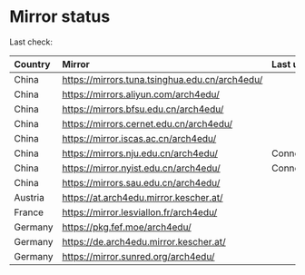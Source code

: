 <script src="./time.js"></script>
# Mirror status
Last check: <script type="text/javascript">localize(1744256288.0451856);</script>

|Country|Mirror|Last update|
|:------|:-----|:----------|
|China|https://mirrors.tuna.tsinghua.edu.cn/arch4edu/|<script type="text/javascript">localize(1744224272);</script>|
|China|https://mirrors.aliyun.com/arch4edu/|<script type="text/javascript">localize(1744224272);</script>|
|China|https://mirrors.bfsu.edu.cn/arch4edu/|<script type="text/javascript">localize(1744224272);</script>|
|China|https://mirrors.cernet.edu.cn/arch4edu/|<script type="text/javascript">localize(1744224272);</script>|
|China|https://mirror.iscas.ac.cn/arch4edu/|<script type="text/javascript">localize(1744224272);</script>|
|China|https://mirrors.nju.edu.cn/arch4edu/|ConnectionError|
|China|https://mirror.nyist.edu.cn/arch4edu/|ConnectionError|
|China|https://mirrors.sau.edu.cn/arch4edu/|<script type="text/javascript">localize(1731653531);</script>|
|Austria|https://at.arch4edu.mirror.kescher.at/|<script type="text/javascript">localize(1744224272);</script>|
|France|https://mirror.lesviallon.fr/arch4edu/|<script type="text/javascript">localize(1744224272);</script>|
|Germany|https://pkg.fef.moe/arch4edu/|<script type="text/javascript">localize(1744224272);</script>|
|Germany|https://de.arch4edu.mirror.kescher.at/|<script type="text/javascript">localize(1744224272);</script>|
|Germany|https://mirror.sunred.org/arch4edu/|<script type="text/javascript">localize(1744224272);</script>|

<script src="./tablefilter/tablefilter.js"></script>
<script src="./table.js"></script>